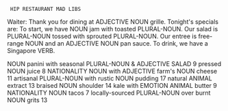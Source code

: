      HIP RESTAURANT MAD LIBS
  Waiter: Thank you for dining at ADJECTIVE NOUN grille. Tonight's specials are:
  To start, we have NOUN jam with toasted PLURAL-NOUN.
  Our salad is PLURAL-NOUN tossed with sprouted PLURAL-NOUN.
  Our entree is free-range NOUN and an ADJECTIVE NOUN pan sauce.
  To drink, we have a Singapore VERB.




NOUN panini with seasonal PLURAL-NOUN & ADJECTIVE  SALAD    9
pressed NOUN juice    8
NATIONALITY NOUN with ADJECTIVE farm's NOUN cheese   11
artisanal PLURAL-NOUN with rustic NOUN pudding     17
natural ANIMAL extract    13
braised NOUN shoulder 14
kale with EMOTION ANIMAL butter 9
NATIONALITY NOUN tacos 7
locally-sourced PLURAL-NOUN over burnt NOUN grits 13
